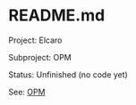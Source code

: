 # README.md

Project: Elcaro

Subproject: OPM

Status: Unfinished (no code yet)

See: [OPM]

[OPM]: https://github.com/Elcaro-Software/opm/blob/master/opm.md "OPM"
